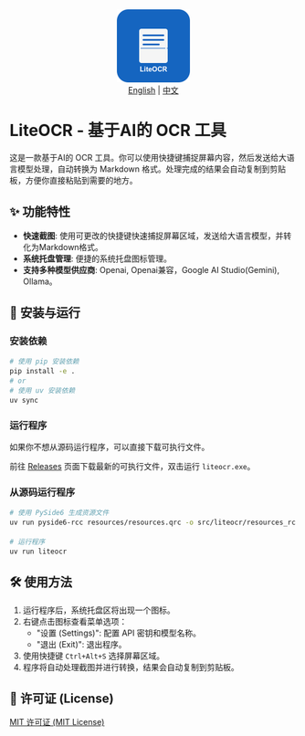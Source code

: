 <div align="center">
  <img src="resources/icons/icon.png" width="128" height="128" alt="LiteOCR Icon">
</div>

<div align="center">
  <a href="README.md">English</a> |
  <a href="README_zh.md">中文</a>
</div>

# LiteOCR - 基于AI的 OCR 工具

这是一款基于AI的 OCR 工具。你可以使用快捷键捕捉屏幕内容，然后发送给大语言模型处理，自动转换为 Markdown 格式。处理完成的结果会自动复制到剪贴板，方便你直接粘贴到需要的地方。

## ✨ 功能特性

- **快速截图**: 使用可更改的快捷键快速捕捉屏幕区域，发送给大语言模型，并转化为Markdown格式。
- **系统托盘管理**: 便捷的系统托盘图标管理。
- **支持多种模型供应商**: Openai, Openai兼容，Google AI Studio(Gemini), Ollama。

## 🚀 安装与运行

### 安装依赖

```bash
# 使用 pip 安装依赖
pip install -e .
# or 
# 使用 uv 安装依赖
uv sync
```

### 运行程序

如果你不想从源码运行程序，可以直接下载可执行文件。

前往 [Releases](https://github.com/zwldarren/LiteOCR/releases) 页面下载最新的可执行文件，双击运行 `liteocr.exe`。

### 从源码运行程序

```bash
# 使用 PySide6 生成资源文件
uv run pyside6-rcc resources/resources.qrc -o src/liteocr/resources_rc.py

# 运行程序
uv run liteocr
```

## 🛠️ 使用方法

1. 运行程序后，系统托盘区将出现一个图标。
2. 右键点击图标查看菜单选项：
   - "设置 (Settings)": 配置 API 密钥和模型名称。
   - "退出 (Exit)": 退出程序。
3. 使用快捷键 `Ctrl+Alt+S` 选择屏幕区域。
4. 程序将自动处理截图并进行转换，结果会自动复制到剪贴板。

## 📄 许可证 (License)

[MIT 许可证 (MIT License)](LICENSE)
